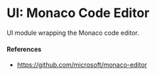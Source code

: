 # UI: Monaco Code Editor
UI module wrapping the Monaco code editor.

#### References
- https://github.com/microsoft/monaco-editor
